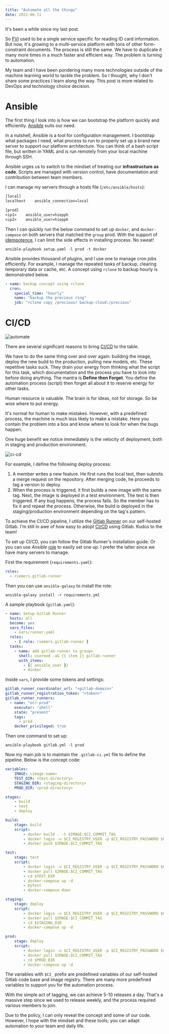 ```yaml
---
title: "Automate all the things"
date: 2021-06-11
---
```


It's been a while since my last post.

So [FVI](/post/2018-11-13-ocr) used to be a single service specific for reading ID card
information. But now, it's growing to a multi-service platform with
tons of other form-constraint documents. The process is still the
same. We have to duplicate it many more times in a much
faster and efficient way. The problem is turning to automation.

My team and I have been pondering many more technologies outside of the machine learning world to tackle the problem.
So I thought, why I don't share some practices I learn along the way.
This post is more related to DevOps and technology choice decision.


# Ansible

The first thing I look into is how we can bootstrap the platform
quickly and efficiently. [Ansible](https://www.ansible.com/) suits our need.

In a nutshell, Ansible is a tool for configuration management.
I bootstrap what packages I need, what process to run to properly set
up a brand new server to support our platform architecture.
You can think of a bash script file, but written in YAML and is run remotely from your local machine through SSH.

Ansible urges us to switch to the mindset of treating our **infrastructure as
code**.  Scripts are managed with version control, have documentation and
contribution between team members.

I can manage my servers through a hosts file (`/etc/ansible/hosts`):

```txt
[local]
localhost    ansible_connection=local

[prod]
<ip1>    ansible_user=hiepph
<ip2>    ansible_user=hiepph
```

Then I can quickly run the below command to set up `docker`, and
`docker-compose` on both servers that matched the `group` prod.
With the support of [idempotence](https://en.wikipedia.org/wiki/Idempotence),
I can limit the side effects in installing process. No sweat!

```
ansible-playbook setup.yaml -l prod -t docker
```

Ansible provides thousand of plugins, and I use one to manage cron jobs efficiently.
For example, I manage the repeated tasks of backup, clearing temporary data or cache, etc.
A concept using `rclone` to backup hourly is demonstrated below.

```yaml
- name: backup concept using rclone
  cron:
    special_time: "hourly"
    name: "backup the precious ring"
    job: "rclone copy /precious/ backup-cloud:/precious"
```


# CI/CD

![automate](https://raw.githubusercontent.com/RogueDudes/roguedudes.github.io/master/assets/images/automate.jpg)

There are several significant reasons to bring [CI/CD](https://www.wikiwand.com/en/CI/CD) to the table.

We have to do the same thing over and over again:  building the image, deploy the new build to the production, pulling new models, etc. These repetitive tasks suck. They drain your energy from thinking what the script for this task, which documentation and
the process you have to look into before doing anything.
The mantra is **Define then Forget**. You define the automation
process (script) then forget all about it to reserve energy for other tasks.

Human resource is valuable. The brain is for ideas, not for storage. So be
wise where to put energy.

It's normal for human to make mistakes. However, with a predefined
process, the machine is much less likely to make a mistake.
Here you contain the problem into a box and know where to look for
when the bugs happen.

One huge benefit we notice immediately is the velocity of deployment, both in staging and production environment.

![ci-cd](/automation/ci-cd.png)

For example, I define the following deploy process:

1. A member writes a new feature. He first runs the local test, then submits a merge request on the repository. After merging code, he proceeds to tag a version to deploy.
2. When the process is triggered, it first builds a new image with the same tag. Next, the image is deployed in a test environment. The test is then triggered. If any bug happens, the process fails. So the member has to fix it and repeat the process. Otherwise, the build is deployed in the staging/production environment depending on the tag's pattern.

To achieve the CI/CD pipeline, I utilize the [Gitlab Runner](https://docs.gitlab.com/runner/) on our
self-hosted Gitlab.
I'm still in awe of how easy to adopt [CI/CD](https://docs.gitlab.com/ee/ci/) using Gitlab.
Kudos to the team!

To set up CI/CD, you can follow the Gitlab Runner's installation
guide. Or you can use *Ansible*
[role](https://github.com/riemers/ansible-gitlab-runner)
to easily set one up. I prefer the latter since we have many servers to manage.

First the requirement (`requirements.yaml`):

```yaml
roles:
  - riemers.gitlab-runner
```

Then you can use `ansible-galaxy` to install the role:

```
ansible-galaxy install -r requirements.yml
```

A sample playbook (`gitlab.yaml`):

```yaml
- name: Setup Gitlab Runner
  hosts: all
  become: yes
  vars_files:
    - vars/runner.yaml
  roles:
    - { role: riemers.gitlab-runner }
  tasks:
    - name: add gitlab-runner to groups
      shell: usermod -aG {{ item }} gitlab-runner
      with_items:
        - {{ ansible_user }}
        - docker
```

Inside `vars`, I provide some tokens and settings:

```yaml
gitlab_runner_coordinator_url: "<gitlab-domain>"
gitlab_runner_registration_token: "<token>"
gitlab_runner_runners:
  - name: "ocr-prod"
    executor: "shell"
    state: "present"
    tags:
      - prod
    docker_privileged: true
```

Then one command to set up:

```shell
ansible-playbook gitlab.yml -l prod
```

Now my main job is to maintain the `.gitlab-ci.yml` file to define the
pipeline. Below is the concept code:

```yaml
variables:
    IMAGE: <image-name>
    TEST_DIR: <test-directory>
    STAGING_DIR: <staging-directory>
    PROD_DIR: <prod-directory>

stages:
    - build
    - test
    - deploy

build:
    stage: build
    script:
        - docker build . -t $IMAGE:$CI_COMMIT_TAG
        - docker login -u $CI_REGISTRY_USER -p $CI_REGISTRY_PASSWORD $CI_REGISTRY
        - docker push $IMAGE:$CI_COMMIT_TAG

test:
    stage: test
    script:
        - docker login -u $CI_REGISTRY_USER -p $CI_REGISTRY_PASSWORD $CI_REGISTRY
        - docker pull $IMAGE:$CI_COMMIT_TAG
        - cd $TEST_DIR
        - docker-compose up -d
        - pytest
        - docker-compose down

staging:
    stage: deploy
    script:
        - docker login -u $CI_REGISTRY_USER -p $CI_REGISTRY_PASSWORD $CI_REGISTRY
        - docker pull $IMAGE:$CI_COMMIT_TAG
        - cd $STAGING_DIR
        - docker-compose up -d

prod:
    stage: deploy
    script:
        - docker login -u $CI_REGISTRY_USER -p $CI_REGISTRY_PASSWORD $CI_REGISTRY
        - docker pull $IMAGE:$CI_COMMIT_TAG
        - cd $PROD_DIR
        - docker-compose up -d
```

The variables with `$CI_` prefix are predefined variables of our
self-hosted Gitlab code base and image registry. There are many more
predefined variables to support you for the automation process.

With the simple act of tagging, we can achieve 5-10 releases a day. That's a massive step since we used to release weekly, and the process required various members to join.

Due to the policy, I can only reveal the concept and some of our code.
However, I hope with the mindset and these tools; you can adapt automation to your team and daily life.
